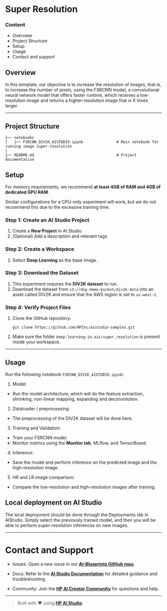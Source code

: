 # Super Resolution

### Content
- Overview
- Project Structure
- Setup
- Usage
- Contact and support

 ## Overview

In this template, our objective is to increase the resolution of images, that is, to increase the number of pixels, using the FSRCNN model, a convolutional neural network model that offers faster runtime, which receives a low-resolution image and returns a higher-resolution image that is X times larger.

 ---
 ## Project Structure

 ```
├── notebooks
│   ├── FSRCNN_DIV2K_AISTUDIO.ipynb               # Main notebook for running image super-resolution
│
├── README.md                                     # Project documentation
```
 ## Setup

 For memory requirements, we recommend **at least 4GB of RAM and 4GB of dedicated GPU RAM**.

 Similar configurations for a CPU-only experiment will work, but we do not recommend this due to the excessive training time.

### Step 1: Create an AI Studio Project  
1. Create a **New Project** in AI Studio.   
2. (Optional) Add a description and relevant tags. 

### Step 2: Create a Workspace  
1. Select **Deep Learning** as the base image.

### Step 3: Download the Dataset
1. This experiment requires the **DIV2K dataset** to run.
2. Download the dataset from `s3://dsp-demo-bucket/div2k-data` into an asset called DIV2K and ensure that the AWS region is set to ```us-west-2```.

### Step 4: Verify Project Files 
1. Clone the GitHub repository:  
   ```
   git clone https://github.com/HPInc/aistudio-samples.git
   ```  
2. Make sure the folder `deep-learning-in-ais/super_resolution` is present inside your workspace.

---

## Usage

Run the following notebook `FSRCNN_DIV2K_AISTUDIO.ipynb`:
1. Model:
- Run the model architecture, which will do the feature extraction, shrinking, non-linear mapping, expanding and deconvolution.
2. Dataloader / preprocessing:
- The preprocessing of the DIV2K dataset will be done here.
3. Training and Validation:
- Train your FSRCNN model.
- Monitor metrics using the **Monitor tab**, MLflow, and TensorBoard.
4. Inference:
- Save the model and perform inference on the predicted image and the high-resolution image.
5. HR and LR image comparison:
- Compare the low-resolution and high-resolution images after training.

 ## Local deployment on AI Studio

The local deployment should be done through the Deployments tab in AIStudio. Simply select the previously trained model, and then you will be able to perform super-resolution inferences on new images.

 ---

# Contact and Support  

- Issues: Open a new issue in our [**AI-Blueprints GitHub repo**](https://github.com/HPInc/AI-Blueprints).

- Docs: Refer to the **[AI Studio Documentation](https://zdocs.datascience.hp.com/docs/aistudio/overview)** for detailed guidance and troubleshooting. 

- Community: Join the [**HP AI Creator Community**](https://community.datascience.hp.com/) for questions and help.

---

> Built with ❤️ using [**HP AI Studio**](https://www.hp.com/us-en/workstations/ai-studio.html).
